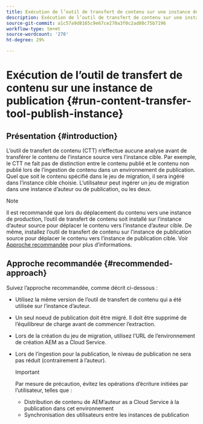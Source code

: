 ```yaml
---
title: Exécution de l’outil de transfert de contenu sur une instance de publication
description: Exécution de l’outil de transfert de contenu sur une instance de publication
source-git-commit: a1c57a9d8165c9e67ce270a3f0c2ad80c75b7196
workflow-type: tm+mt
source-wordcount: '270'
ht-degree: 29%

---
```



# Exécution de l’outil de transfert de contenu sur une instance de publication {#run-content-transfer-tool-publish-instance}

## Présentation {#introduction}

L’outil de transfert de contenu (CTT) n’effectue aucune analyse avant de transférer le contenu de l’instance source vers l’instance cible. Par exemple, le CTT ne fait pas de distinction entre le contenu publié et le contenu non publié lors de l’ingestion de contenu dans un environnement de publication. Quel que soit le contenu spécifié dans le jeu de migration, il sera ingéré dans l’instance cible choisie. L’utilisateur peut ingérer un jeu de migration dans une instance d’auteur ou de publication, ou les deux.

>[!NOTE]
>Il est recommandé que lors du déplacement du contenu vers une instance de production, l’outil de transfert de contenu soit installé sur l’instance d’auteur source pour déplacer le contenu vers l’instance d’auteur cible. De même, installez l’outil de transfert de contenu sur l’instance de publication source pour déplacer le contenu vers l’instance de publication cible. Voir [Approche recommandée](#recommended-approach) pour plus d’informations.

## Approche recommandée {#recommended-approach}

Suivez l’approche recommandée, comme décrit ci-dessous :

* Utilisez la même version de l’outil de transfert de contenu qui a été utilisée sur l’instance d’auteur.

* Un seul noeud de publication doit être migré. Il doit être supprimé de l’équilibreur de charge avant de commencer l’extraction.

* Lors de la création du jeu de migration, utilisez l’URL de l’environnement de création AEM as a Cloud Service.

* Lors de l’ingestion pour la publication, le niveau de publication ne sera pas réduit (contrairement à l’auteur).

   >[!IMPORTANT]
   >Par mesure de précaution, évitez les opérations d’écriture initiées par l’utilisateur, telles que :
   > * Distribution de contenu de AEM’auteur as a Cloud Service à la publication dans cet environnement
   > * Synchronisation des utilisateurs entre les instances de publication


